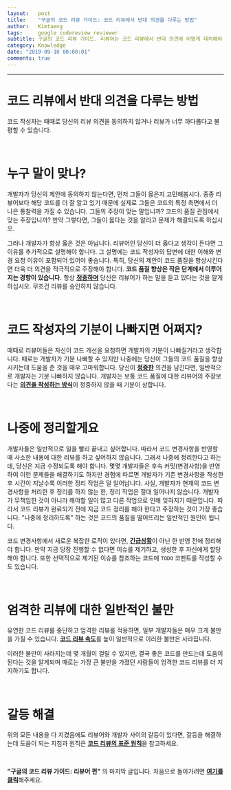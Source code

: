 ```yaml
---
layout:   post
title:    "구글의 코드 리뷰 가이드: 코드 리뷰에서 반대 의견을 다루는 방법"
author:   Kimtaeng
tags: 	  google codereview reviewer
subtitle: 구글의 코드 리뷰 가이드. 리뷰어는 코드 리뷰에서 반대 의견에 어떻게 대처해야 할까?
category: Knowledge
date: "2019-09-10 00:00:01"
comments: true
---
```


<hr/>

# 코드 리뷰에서 반대 의견을 다루는 방법

코드 작성자는 때때로 당신의 리뷰 의견을 동의하지 않거나 리뷰가 너무 까다롭다고 불평할 수 있습니다.

<br/>

# 누구 말이 맞나?

개발자가 당신의 제안에 동의하지 않는다면, 먼저 그들이 옳은지 고민해봅시다. 종종 리뷰어보다 해당 코드를 더 잘 알고 있기 때문에
실제로 그들은 코드의 특정 측면에서 더 나은 통찰력을 가질 수 있습니다. 그들의 주장이 맞는 말입니까? 코드의 품질 관점에서
맞는 주장입니까? 만약 그렇다면, 그들이 옳다는 것을 알리고 문제가 해결되도록 하십시오.

그러나 개발자가 항상 옳은 것은 아닙니다. 리뷰어인 당신이 더 옳다고 생각이 든다면 그 이유를 추가적으로 설명해야 합니다.
그 설명에는 코드 작성자의 답변에 대한 이해와 변경 요청 이유이 포함되어 있어야 좋습니다. 특히, 당신의 제안이 코드 품질을
향상시킨다면 더욱 더 의견을 적극적으로 주장해야 합니다. **코드 품질 향상은 작은 단계에서 이루어지는 경향이 있습니다.**
항상 <a href="/post/how-to-write-code-review#정중하게"><b>정중하며</b></a> 당신은 리뷰어가 하는 말을 듣고 있다는 것을 알게 하십시오.
무조건 리뷰를 승인하지 않습니다.

<br/>

# 코드 작성자의 기분이 나빠지면 어쩌지?

때때로 리뷰어들은 자신이 코드 개선을 요청하면 개발자의 기분이 나빠질거라고 생각합니다. 때로는 개발자가 기분 나빠할 수 있지만
나중에는 당신이 그들의 코드 품질을 향상시키는데 도움을 준 것을 매우 고마워합니다.
당신이 <a href="/post/how-to-write-code-review#정중하게"><b>정중한</b></a> 의견을 남긴다면,
일반적으로 개발자는 기분 나빠하지 않습니다. 개발자는 보통 코드 품질에 대한 리뷰어의 주장보다는
<a href="/post/how-to-write-code-review"><b>의견을 작성하는 방식</b></a>이 정중하지 않을 때 기분이 상합니다.

<br/>

# 나중에 정리할게요

개발자들은 일반적으로 일을 빨리 끝내고 싶어합니다. 따라서 코드 변경사항을 반영할 때 사소한 내용에 대한 리뷰를 하고 싶어하지
않습니다. 그래서 나중에 정리한다고 하는데, 당신은 지금 수정되도록 해야 합니다.
몇몇 개발자들은 후속 커밋(변경사항)을 반영하여 이런 문제들을 해결하기도 하지만 경험에 따르면 개발자가 기존 변경사항을 작성한 후
시간이 지날수록 이러한 정리 작업은 덜 일어납니다. 사실, 개발자가 현재의 코드 변경사항을 처리한 후 정리를 하지 않는 한,
정리 작업은 절대 일어나지 않습니다. 개발자가 무책임한 것이 아니라 해야할 일이 많고 다른 작업으로 인해 잊혀지기 때문입니다.
따라서 코드 리뷰가 완료되기 전에 지금 코드 정리를 해야 한다고 주장하는 것이 가장 좋습니다. "나중에 정리하도록" 하는 것은
코드의 품질을 떨어뜨리는 일반적인 원인이 됩니다.

코드 변경사항에서 새로운 복잡한 로직이 있다면, <a href="/post/what-is-an-emergency"><b>긴급상황</b></a>이 아닌 한
반영 전에 정리해야 합니다. 만약 지금 당장 진행할 수 없다면 이슈를 제기하고, 생성한 후 자신에게 할당해야 합니다.
또한 선택적으로 제기된 이슈를 참조하는 코드에 ```TODO``` 코멘트를 작성할 수도 있습니다. 

<br/>

# 엄격한 리뷰에 대한 일반적인 불만

유연한 코드 리뷰를 중단하고 엄격한 리뷰를 적용하면, 일부 개발자들은 매우 크게 불만을 가질 수 있습니다.
<a href="/post/speed-of-code-reviews"><b>코드 리뷰 속도</b></a>를 높이 일반적으로 이러한 불만은 사라집니다.

이러한 불만이 사라지는데 몇 개월이 걸릴 수 있지만, 결국 좋은 코드를 만드는데 도움이 된다는 것을 알게되며
때로는 가장 큰 불만을 가졌던 사람들이 엄격한 코드 리뷰를 더 지지하기도 합니다.

<br/>

# 갈등 해결

위의 모든 내용을 다 지켰음에도 리뷰어와 개발자 사이의 갈등이 있다면, 갈등을 해결하는데 도움이 되는 지침과 원칙은
<a href="/post/the-standard-of-code-review"><b>코드 리뷰의 표준 원칙</b></a>을 참고하세요.

<br/>

**"구글의 코드 리뷰 가이드: 리뷰어 편"** 의 마지막 글입니다.
처음으로 돌아가려면 <a href="/post/google-code-review-guide"><b>여기를 클릭</b></a>해주세요.